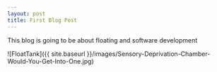 ```yaml
---
layout: post
title: First Blog Post
---
```


This blog is going to be about floating and software development

![FloatTank]({{ site.baseurl }}/images/Sensory-Deprivation-Chamber-Would-You-Get-Into-One.jpg)
